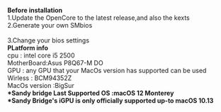 <strong>Before installation<br></strong>
1.Update the OpenCore to the latest release,and also the kexts<br>
2.Generate your own SMbios<br>  
3.Change your bios settings<br>
<strong>PLatform info<br></strong>
cpu : intel core i5 2500<br>
MotherBoard:Asus P8Q67-M DO<br>
GPU : any GPU that your MacOs version has supported can be used<br>
Wirless : BCM94352Z<br>
MacOs version :BigSur<br>
<strong>*Sandy bridge Last Supported OS :macOS 12 Monterey<br></strong>
<strong>*Sandy Bridge's iGPU is only officially supported up-to macOS 10.13<br></strong>
